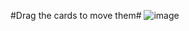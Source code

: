 #Drag the cards to move them#
![image](https://user-images.githubusercontent.com/61547441/170862310-3257463f-8098-4fec-ad28-900ab6879e13.png)
